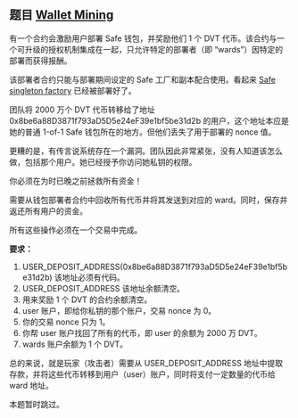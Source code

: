 ## 题目 [Wallet Mining](https://github.com/theredguild/damn-vulnerable-defi/tree/v4.0.0/src/wallet-mining)

有一个合约会激励用户部署 Safe 钱包，并奖励他们 1 个 DVT 代币。该合约与一个可升级的授权机制集成在一起，只允许特定的部署者（即 “wards”）因特定的部署而获得报酬。  

该部署者合约只能与部署期间设定的 Safe 工厂和副本配合使用。看起来 [Safe singleton factory](https://github.com/safe-global/safe-singleton-factory) 已经被部署好了。  

团队将 2000 万个 DVT 代币转移给了地址 0x8be6a88D3871f793aD5D5e24eF39e1bf5be31d2b 的用户，这个地址本应是她的普通 1-of-1 Safe 钱包所在的地方。但他们丢失了用于部署的 nonce 值。  

更糟的是，有传言说系统存在一个漏洞。团队因此非常紧张，没有人知道该怎么做，包括那个用户。她已经授予你访问她私钥的权限。  

你必须在为时已晚之前拯救所有资金！  

需要从钱包部署者合约中回收所有代币并将其发送到对应的 ward。同时，保存并返还所有用户的资金。  

所有这些操作必须在一个交易中完成。  

**要求：**  
1. USER_DEPOSIT_ADDRESS(0x8be6a88D3871f793aD5D5e24eF39e1bf5be31d2b) 该地址必须有代码。
2. USER_DEPOSIT_ADDRESS 该地址余额清空。
3. 用来奖励 1 个 DVT 的合约余额清空。
4. user 账户，即给你私钥的那个账户，交易 nonce 为 0。
5. 你的交易 nonce 只为 1。
6. 你帮 user 账户找回了所有的代币，即 user 的余额为 2000 万 DVT。
7. wards 账户余额为 1 个 DVT。

总的来说，就是玩家（攻击者）需要从 USER_DEPOSIT_ADDRESS 地址中提取存款，并将这些代币转移到用户（user）账户，同时将支付一定数量的代币给 ward 地址。  

本题暂时跳过。
